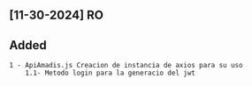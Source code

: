 ## [11-30-2024] RO

## Added

    1 - ApiAmadis.js Creacion de instancia de axios para su uso
        1.1- Metodo login para la generacio del jwt 